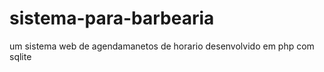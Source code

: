 # sistema-para-barbearia
um sistema  web de agendamanetos   de horario desenvolvido  em php  com sqlite 
